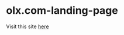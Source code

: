 # olx.com-landing-page
<p>
  Visit this site <a href="https://asghar4415.github.io/olx.com-landing-page/">here</a>
</p>
